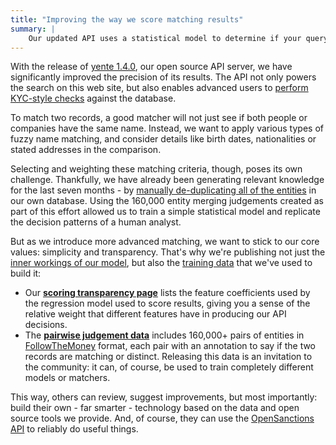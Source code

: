 ```yaml
---
title: "Improving the way we score matching results"
summary: |
    Our updated API uses a statistical model to determine if your query matches one of the entities in the OpenSanctions database. As we do this, we put a premium on transparency and share both the training data and scoring code.
---
```




With the release of [yente 1.4.0](https://github.com/opensanctions/yente), our open source API server, we have significantly improved the precision of its results. The API not only powers the search on this web site, but also enables advanced users to [perform KYC-style checks](/articles/2022-02-01-matching-api/) against the database.

To match two records, a good matcher will not just see if both people or companies have the same name. Instead, we want to apply various types of fuzzy name matching, and consider details like birth dates, nationalities or stated addresses in the comparison.

Selecting and weighting these matching criteria, though, poses its own challenge. Thankfully, we have already been generating relevant knowledge for the last seven months - by [manually de-duplicating all of the entities](/articles/2021-11-11-deduplication/) in our own database. Using the 160,000 entity merging judgements created as part of this effort allowed us to train a simple statistical model and replicate the decision patterns of a human analyst.

But as we introduce more advanced matching, we want to stick to our core values: simplicity and transparency. That's why we're publishing not just the [inner workings of our model](/matcher/), but also the [training data](/docs/pairs/) that we've used to build it:

* Our **[scoring transparency page](/matcher/)** lists the feature coefficients used by the regression model used to score results, giving you a sense of the relative weight that different features have in producing our API decisions.
* The **[pairwise judgement data](/docs/pairs/)** includes 160,000+ pairs of entities in [FollowTheMoney](/docs/entities/) format, each pair with an annotation to say if the two records are matching or distinct. Releasing this data is an invitation to the community: it can, of course, be used to train completely different models or matchers.

This way, others can review, suggest improvements, but most importantly: build their own - far smarter - technology based on the data and open source tools we provide. And, of course, they can use the [OpenSanctions API](/docs/api/) to reliably do useful things.